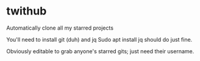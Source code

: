 # twithub
Automatically clone all my starred projects

You'll need to install git (duh) and jq
Sudo apt install jq should do just fine.

Obviously editable to grab anyone's starred gits; just need their username. 
